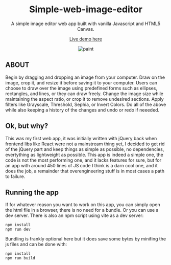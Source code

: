 <div align="center">
<h1>Simple-web-image-editor</h1>

<p>
  A simple image editor web app built with vanilla Javascript and HTML5 Canvas.
</p>

[Live demo here](https://craciuncezar.github.io/Simple-web-image-editor/)
  
![paint](https://user-images.githubusercontent.com/27342306/147604256-15310497-586b-466e-b38f-a19ed402f4c0.png)
  
</div>

## ABOUT

Begin by dragging and dropping an image from your computer. Draw on the image, crop it, and resize it before saving it to your computer.
Users can choose to draw over the image using predefined forms such as ellipses, rectangles, and lines, or they can draw freely. Change the image size while maintaining the aspect ratio, or crop it to remove undesired sections. Apply filters like Grayscale, Threshold, Sephia, or Invert Colors. Do all of the above while also keeping a history of the changes and undo or redo if neeeded.

## Ok, but why?

This was my first web app, it was initially written with jQuery back when frontend libs like React were not a mainstream thing yet, I decided to get rid of the jQuery part and keep things as simple as possible, no dependencies, evertything as lightweight as possible. This app is indeed a simple one, the code is not the most performing one, and it lacks features for sure, but for an app with around 450 lines of JS code I think is a darn cool one, and it does the job, a remainder that overengineering stuff is in most cases a path to failure.

## Running the app

If for whatever reason you want to work on this app, you can simply open the html file in a browser, there is no need for a bundle. Or you can use a dev server. There is also an npm script using vite as a dev server:

```
npm install
npm run dev
```

Bundling is frankly optional here but it does save some bytes by minifing the js files and can be done with:

```
npm install
npm run build
```
